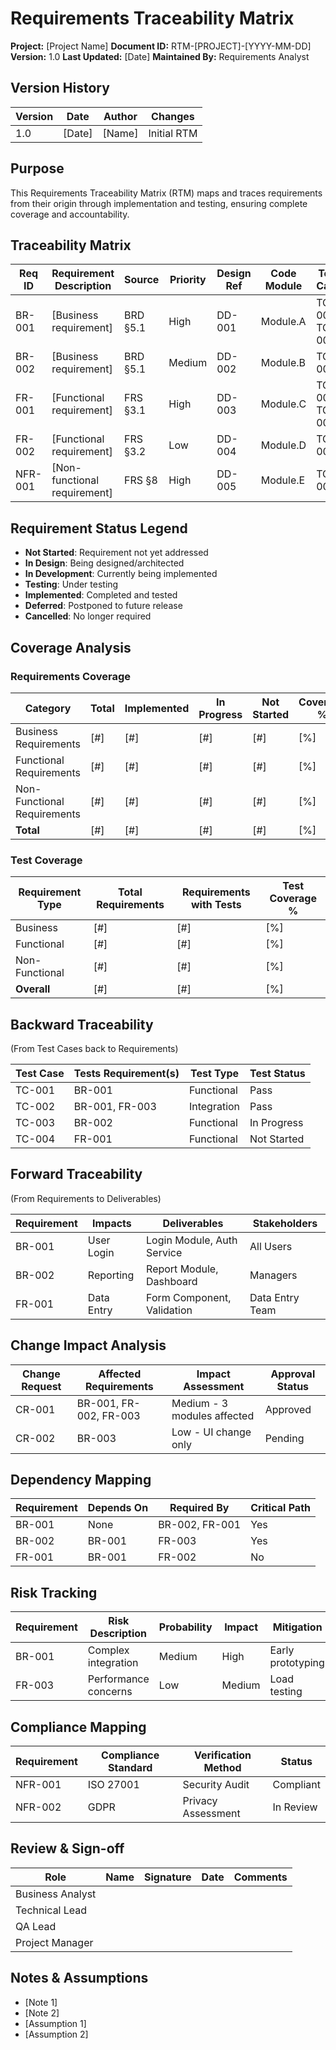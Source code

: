 # Requirements Traceability Matrix
**Project:** [Project Name]
**Document ID:** RTM-[PROJECT]-[YYYY-MM-DD]
**Version:** 1.0
**Last Updated:** [Date]
**Maintained By:** Requirements Analyst

## Version History
| Version | Date | Author | Changes |
|---------|------|--------|---------|
| 1.0 | [Date] | [Name] | Initial RTM |

## Purpose
This Requirements Traceability Matrix (RTM) maps and traces requirements from their origin through implementation and testing, ensuring complete coverage and accountability.

## Traceability Matrix

| Req ID | Requirement Description | Source | Priority | Design Ref | Code Module | Test Case | Status | Notes |
|--------|------------------------|--------|----------|------------|-------------|-----------|--------|-------|
| BR-001 | [Business requirement] | BRD §5.1 | High | DD-001 | Module.A | TC-001, TC-002 | Implemented | [Notes] |
| BR-002 | [Business requirement] | BRD §5.1 | Medium | DD-002 | Module.B | TC-003 | In Development | [Notes] |
| FR-001 | [Functional requirement] | FRS §3.1 | High | DD-003 | Module.C | TC-004, TC-005 | Testing | [Notes] |
| FR-002 | [Functional requirement] | FRS §3.2 | Low | DD-004 | Module.D | TC-006 | Not Started | [Notes] |
| NFR-001 | [Non-functional requirement] | FRS §8 | High | DD-005 | Module.E | TC-007 | Implemented | [Notes] |

## Requirement Status Legend
- **Not Started**: Requirement not yet addressed
- **In Design**: Being designed/architected
- **In Development**: Currently being implemented
- **Testing**: Under testing
- **Implemented**: Completed and tested
- **Deferred**: Postponed to future release
- **Cancelled**: No longer required

## Coverage Analysis

### Requirements Coverage
| Category | Total | Implemented | In Progress | Not Started | Coverage % |
|----------|-------|-------------|-------------|-------------|------------|
| Business Requirements | [#] | [#] | [#] | [#] | [%] |
| Functional Requirements | [#] | [#] | [#] | [#] | [%] |
| Non-Functional Requirements | [#] | [#] | [#] | [#] | [%] |
| **Total** | [#] | [#] | [#] | [#] | [%] |

### Test Coverage
| Requirement Type | Total Requirements | Requirements with Tests | Test Coverage % |
|------------------|-------------------|------------------------|-----------------|
| Business | [#] | [#] | [%] |
| Functional | [#] | [#] | [%] |
| Non-Functional | [#] | [#] | [%] |
| **Overall** | [#] | [#] | [%] |

## Backward Traceability
(From Test Cases back to Requirements)

| Test Case | Tests Requirement(s) | Test Type | Test Status |
|-----------|---------------------|-----------|-------------|
| TC-001 | BR-001 | Functional | Pass |
| TC-002 | BR-001, FR-003 | Integration | Pass |
| TC-003 | BR-002 | Functional | In Progress |
| TC-004 | FR-001 | Functional | Not Started |

## Forward Traceability
(From Requirements to Deliverables)

| Requirement | Impacts | Deliverables | Stakeholders |
|-------------|---------|--------------|--------------|
| BR-001 | User Login | Login Module, Auth Service | All Users |
| BR-002 | Reporting | Report Module, Dashboard | Managers |
| FR-001 | Data Entry | Form Component, Validation | Data Entry Team |

## Change Impact Analysis

| Change Request | Affected Requirements | Impact Assessment | Approval Status |
|----------------|----------------------|-------------------|-----------------|
| CR-001 | BR-001, FR-002, FR-003 | Medium - 3 modules affected | Approved |
| CR-002 | BR-003 | Low - UI change only | Pending |

## Dependency Mapping

| Requirement | Depends On | Required By | Critical Path |
|-------------|------------|-------------|---------------|
| BR-001 | None | BR-002, FR-001 | Yes |
| BR-002 | BR-001 | FR-003 | Yes |
| FR-001 | BR-001 | FR-002 | No |

## Risk Tracking

| Requirement | Risk Description | Probability | Impact | Mitigation |
|-------------|------------------|-------------|--------|------------|
| BR-001 | Complex integration | Medium | High | Early prototyping |
| FR-003 | Performance concerns | Low | Medium | Load testing |

## Compliance Mapping

| Requirement | Compliance Standard | Verification Method | Status |
|-------------|-------------------|-------------------|--------|
| NFR-001 | ISO 27001 | Security Audit | Compliant |
| NFR-002 | GDPR | Privacy Assessment | In Review |

## Review & Sign-off

| Role | Name | Signature | Date | Comments |
|------|------|-----------|------|----------|
| Business Analyst | | | | |
| Technical Lead | | | | |
| QA Lead | | | | |
| Project Manager | | | | |

## Notes & Assumptions
- [Note 1]
- [Note 2]
- [Assumption 1]
- [Assumption 2]